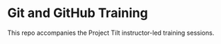 # Git and GitHub Training

This repo accompanies the Project Tilt instructor-led training sessions.
